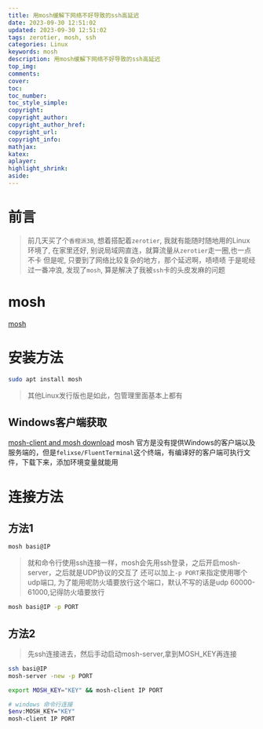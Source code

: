 ```yaml
---
title: 用mosh缓解下网络不好导致的ssh高延迟
date: 2023-09-30 12:51:02
updated: 2023-09-30 12:51:02
tags: zerotier, mosh, ssh
categories: Linux
keywords: mosh
description: 用mosh缓解下网络不好导致的ssh高延迟
top_img:
comments:
cover:
toc:
toc_number:
toc_style_simple:
copyright:
copyright_author:
copyright_author_href:
copyright_url:
copyright_info:
mathjax:
katex:
aplayer:
highlight_shrink:
aside:
---
```

# 前言
> 前几天买了个`香橙派3B`, 想着搭配着`zerotier`, 我就有能随时随地用的Linux环境了, 在家里还好, 别说局域网直连，就算流量从`zerotier`走一圈,也一点不卡
> 但是呢, 只要到了网络比较复杂的地方，那个延迟啊，啧啧啧
> 于是呢经过一番冲浪, 发现了`mosh`, 算是解决了我被`ssh`卡的头皮发麻的问题
# mosh
[mosh](https://mosh.org/)
# 安装方法
```bash
sudo apt install mosh
```
> 其他Linux发行版也是如此，包管理里面基本上都有

## Windows客户端获取
[mosh-client and mosh download](https://github.com/felixse/FluentTerminal/tree/master/Dependencies/MoshExecutables/x64)
mosh 官方是没有提供Windows的客户端以及服务端的，但是`felixse/FluentTerminal`这个终端，有编译好的客户端可执行文件，下载下来，添加环境变量就能用
# 连接方法
## 方法1
```bash
mosh basi@IP
```
> 就和命令行使用ssh连接一样，mosh会先用ssh登录，之后开启mosh-server，之后就是UDP协议的交互了
> 还可以加上`-p PORT`来指定使用哪个udp端口, 为了能用呢防火墙要放行这个端口，默认不写的话是udp 60000-61000,记得防火墙要放行
```bash
mosh basi@IP -p PORT
```
## 方法2
> 先ssh连接进去，然后手动启动mosh-server,拿到MOSH_KEY再连接
```bash
ssh basi@IP
mosh-server -new -p PORT
```
```bash
export MOSH_KEY="KEY" && mosh-client IP PORT
```
```bash
# windows 命令行连接
$env:MOSH_KEY="KEY"
mosh-client IP PORT
```